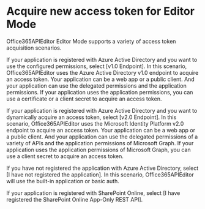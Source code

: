 # Acquire new access token for Editor Mode

Office365APIEditor Editor Mode supports a variety of access token acquisition scenarios.

If your application is registered with Azure Active Directory and you want to use the configured permissions, select [v1.0 Endpoint]. In this scenario, Office365APIEditor uses the Azure Active Directory v1.0 endpoint to acquire an access token. Your application can be a web app or a public client. And your application can use the delegated permissions and the application permissions. If your application uses the application permissions, you can use a certificate or a client secret to acquire an access token.

If your application is registered with Azure Active Directory and you want to dynamically acquire an access token, select [v2.0 Endpoint]. In this scenario, Office365APIEditor uses the Microsoft Identity Platform v2.0 endpoint to acquire an access token. Your application can be a web app or a public client. And your application can use the delegated permissions of a variety of APIs and the application permissions of Microsoft Graph. If your application uses the application permissions of Microsoft Graph, you can use a client secret to acquire an access token.

If you have not registered the application with Azure Active Directory, select [I have not registered the application]. In this scenario, Office365APIEditor will use the built-in application or basic auth.

If your application is registered with SharePoint Online, select [I have registered the SharePoint Online App-Only REST API].